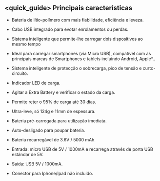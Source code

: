 ## <quick_guide> Principais características
* Bateria de lítio-polímero com mais fiabilidade, eficiência e leveza. 
* Cabo USB integrado para evotar enrolamentos ou perdas. 
* Sistema inteligente que permite-lhe carregar dois dispositivos ao mesmo tempo
* Ideal para carregar smartphones (via Micro USB), compatível com as principais marcas de Smartphones e tablets incluindo Android, Apple*..
* Sistema inteligente de protecção o sobrecarga, pico de tensão e curto-circuito. 
* Indicador LED de carga.
* Agitar a Extra Battery e verificar o estado da carga. 
* Permite reter o 95% de carga até 30 dias.
* Ultra-leve, só 124g e 11mm de espessura.
* Bateria pré-carregada para utilização imediata. 
* Auto-desligado para poupar bateria. 
* Bateria recarregável de 3.6V / 5000 mAh.
* Entrada: micro USB de 5V / 1000mA e recarrega através de porta USB estándar de 5V.
* Saída: USB 5V / 1000mA.


* Conector para Iphone/Ipad não incluido.
